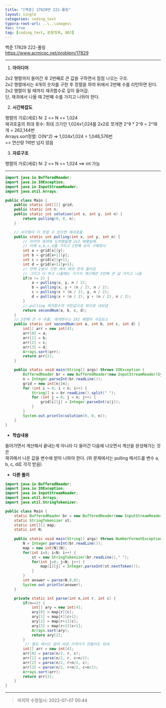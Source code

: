 ```yaml
---
title: "[백준] 17829번 222-풀링"
layout: single
categories: coding_test
typora-root-url: ..\..\images\
toc: true
tag: [coding_test, 분할정복, BOJ]
---
```


백준 17829 222-풀링<br>https://www.acmicpc.net/problem/17829

------

1. **아이디어**

2x2 행렬까지 들어간 후 2번째로 큰 값을 구하면서 점점 나오는 구조.<br>2x2 행렬에서는 4개의 숫자를 구한 후 정렬을 하여 뒤에서 2번째 수를 리턴하면 된다.<br>2x2 행렬이 될 때까지 재귀함수로 깊이 들어감.<br>단, 재귀에서 나올 때 2번째 수를 가지고 나와야 한다.

2. **시간복잡도**

행렬의 가로(세로) N: 2 <= N <= 1,024<br>재귀호출의 최대 횟수: 최대 크기인 1,024x1,024를 2x2로 쪼개면 2^9 * 2^9 = 2^18개 = 262,144번<br>Arrays.sort정렬: O(N^2) => 1,024x1,024 = 1,048,576번<br>=> 연산량 1억번 넘지 않음

3. **자료구조**

행렬의 가로(세로) N: 2 <= N <= 1,024   ==>  int 가능<br>

------

```java
import java.io.BufferedReader;
import java.io.IOException;
import java.io.InputStreamReader;
import java.util.Arrays;

public class Main {
    public static int[][] grid;
    public static int n;
    public static int solution(int x, int y, int n) {
        return pulling(0, 0, n);
    }

    // 사각형이 더 쪼갤 수 있으면 재귀호출
    public static int pulling(int x, int y, int n) {
        // 마지막 재귀에 도착했을땐 2x2 배열일때.
        // 이때 a,b,c,d를 가지고 2번째 숫자 구해줘서
        int a = grid[x][y];
        int b = grid[x+1][y];
        int c = grid[x][y+1];
        int d = grid[x+1][y+1];
        // 만약 2보다 크면 계속 재귀 먼저 들어감
        // 그리고 다 하고 나올때는 거기서 계산해온 2번째 큰 값 가지고 나옴
        if(n != 2) {
            a = pulling(x, y, n / 2);
            b = pulling(x, y + (n / 2), n / 2);
            c = pulling(x + (n / 2), y, n / 2);
            d = pulling(x + (n / 2), y + (n / 2), n / 2);
        }
        // pulling 재귀함수의 리턴값으로 밖으로 내보냄
        return secondNum(a, b, c, d);
    }
    // 2번째 큰 수 추출, 매개변수는 2X2 배열의 구성요소
    public static int secondNum(int a, int b, int c, int d) {
        int[] arr = new int[4];
        arr[0] = a;
        arr[1] = b;
        arr[2] = c;
        arr[3] = d;
        Arrays.sort(arr);
        return arr[2];
    }

    public static void main(String[] args) throws IOException {
        BufferedReader br = new BufferedReader(new InputStreamReader(System.in));
        n = Integer.parseInt(br.readLine());
        grid = new int[n][n];
        for (int i = 0; i < n; i++) {
            String[] s = br.readLine().split(" ");
            for (int j = 0; j < n; j++) {
                grid[i][j] = Integer.parseInt(s[j]);
            }
        }
        System.out.println(solution(0, 0, n));
    }
}
```

- **학습내용**

들어가면서 계산해서 끝내는게 아니라 다 들어간 다음에 나오면서 계산을 완성해가는 것은<br>재귀해서 나온 값을 변수에 받아 나와야 한다. (위 문제에서는 pulling 메서드를 변수 a, b, c, d로 각각 받음)

- **다른 풀이**

```java
import java.io.BufferedReader;
import java.io.IOException;
import java.io.InputStreamReader;
import java.util.Arrays;
import java.util.StringTokenizer;

public class Main {
	static BufferedReader br = new BufferedReader(new InputStreamReader(System.in));
	static StringTokenizer st;
	static int[][] map;
	static int N;
	
	public static void main(String[] args) throws NumberFormatException, IOException {
		N = Integer.parseInt(br.readLine());
		map = new int[N][N];
		for(int i=0; i<N; i++) {
			st = new StringTokenizer(br.readLine()," ");
			for(int j=0; j<N; j++) {
				map[i][j] = Integer.parseInt(st.nextToken());
			}
		}
		int answer = parse(N,0,0);
		System.out.println(answer);
	}

	private static int parse(int n,int r, int c) {
		if(n==2) {
			int[] ary = new int[4];
			ary[0] = map[r][c];
			ary[1] = map[r][c+1];
			ary[2] = map[r+1][c];
			ary[3] = map[r+1][c+1];
			Arrays.sort(ary);
			return ary[2];
		} 
         // 별도 메서드 없이 바로 가져다가 만들어도 되네
		int[] arr = new int[4];
		arr[0] = parse(n/2, r, c);
		arr[1] = parse(n/2, r, c+n/2);
		arr[2] = parse(n/2, r+n/2, c);
		arr[3] = parse(n/2, r+n/2, c+n/2);
		Arrays.sort(arr);
		return arr[2];
	}
}
```

------

> 마지막 수정일시: 2022-07-07 00:44